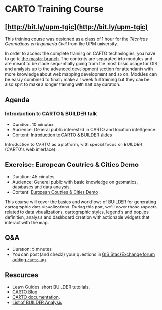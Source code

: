 CARTO Training Course
=====================

## [http://bit.ly/upm-tgic](http://bit.ly/upm-tgic)

This training course was designed as a class of 1 hour for the *Técnicas Geomáticas en Ingeniería Civil* from the UPM university.

In order to access the complete training on CARTO technologies, you have to go to [the master branch](http://bit.ly/carto-workshop). The contents are separated into modules and are meant to be made sequentially going from the most basic usage for GIS and analysts up to the advanced development section for attendants with more knowledge about web mapping development and so on. Modules can be easily combined to finally make a 1 week full training but they can be also split to make a longer training with half day duration.

## Agenda

### Introduction to CARTO & BUILDER talk

- Duration: 10 minutes
- Audience: General public interested in CARTO and location intelligence.
- Content: [Introduction to CARTO & BUILDER slides](https://docs.google.com/presentation/d/1v-zDoLKsHInT5KwoE504sD76o7W55VrAxnFM_yK0HhE/edit?usp=sharing)

Introduction to CARTO as a platform, with special focus on BUILDER (CARTO's web interface).


## Exercise: European Coutries & Cities Demo

- Duration: 45 minutes
- Audience: General public with basic knowledge on geomatics, databases and data analysis.
- Content: [European Coutries & Cities Demo](demo.md)

This course will cover the basics and workflows of BUILDER for generating cartographic data visualizations. During this part, we'll cover those aspects related to data visualizations, cartographic styles, legend's and popups definition, analysis and dashboard creation with actionable widgets that interact with the map.


## Q&A

- Duration: 5 minutes
- You can post (and check!) your questions in [GIS StackExchange forum adding `carto` tag](http://gis.stackexchange.com/questions/tagged/carto).


## Resources

* [Learn Guides](https://carto.com/learn/guides), short BUILDER tutorials.
* [CARTO Blog](https://carto.com/blog).
* [CARTO documentation](https://carto.com/docs).
* [List of BUILDER Analysis](https://docs.google.com/document/d/1EmuckitxKQFw0vrmoMa0rGk5cCtAEZ_hUFSl0WF9QTQ/edit?usp=sharing)


